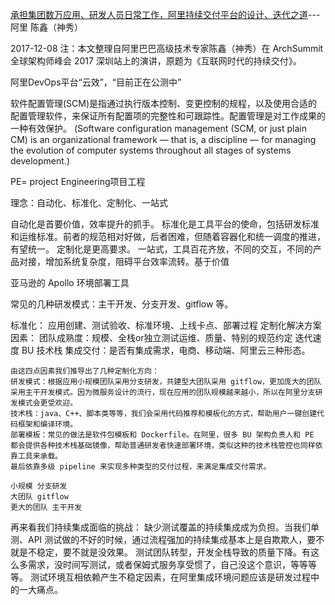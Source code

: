 

[承担集团数万应用、研发人员日常工作，阿里持续交付平台的设计、迭代之道](https://mp.weixin.qq.com/s?__biz=MjM5MDE0Mjc4MA==&mid=2650999697&idx=1&sn=3ab847d4acdc62531c59a8db5b9fac47&chksm=bdbef3c28ac97ad406228f258c312770655add0116cfb3bafe0f7181bf100bc93cc8deab6209&scene=0#rd)---阿里 陈鑫（神秀）

2017-12-08 注：本文整理自阿里巴巴高级技术专家陈鑫（神秀）在 ArchSummit 全球架构师峰会 2017 深圳站上的演讲，原题为《互联网时代的持续交付》。

阿里DevOps平台“云效”，“目前正在公测中”

软件配置管理(SCM)是指通过执行版本控制、变更控制的规程，以及使用合适的配置管理软件，来保证所有配置项的完整性和可跟踪性。配置管理是对工作成果的一种有效保护。 (Software configuration management (SCM, or just plain CM) is an organizational framework — that is, a discipline — for managing the evolution of computer systems throughout all stages of systems development.)

PE= project Engineering项目工程

理念：自动化、标准化、定制化、一站式

自动化是首要价值，效率提升的抓手。
标准化是工具平台的使命，包括研发标准和运维标准。前者的规范相对好做，后者困难，但随着容器化和统一调度的推进，有望统一。
定制化是更高要求。
一站式，工具百花齐放，不同的交互，不同的产品对接，增加系统复杂度，阻碍平台效率流转。基于价值

亚马逊的 Apollo 环境部署工具

常见的几种研发模式：主干开发、分支开发、gitflow 等。

标准化：
    应用创建、测试验收、标准环境、上线卡点、部署过程
定制化解决方案因素：
    团队成熟度：规模、全栈or独立测试运维、质量、特别的规范约定
    迭代速度
    BU 技术栈
    集成交付：是否有集成需求，电商、移动端、阿里云三种形态。

    由这四点因素我们推导出了几种定制化方向：
    研发模式：根据应用小规模团队采用分支研发，共建型大团队采用 gitflow，更加庞大的团队采用主干开发模式。因为微服务设计的流行，现在应用的团队规模越来越小，所以在阿里分支研发模式会更受欢迎。
    技术栈：java、C++、脚本类等等，我们会采用代码推荐和模板化的方式，帮助用户一键创建代码框架和编译环境。
    部署模板：常见的做法是软件包模板和 Dockerfile。在阿里，很多 BU 架构负责人和 PE 都会提供各种技术栈基础镜像，帮助普通研发者快速部署环境，类似这种的技术栈管控也同样依靠工具来承载。
    最后依靠多级 pipeline 来实现多种类型的交付过程，来满足集成交付需求。

    小规模 分支研发
    大团队 gitflow
    更大的团队 主干开发

再来看我们持续集成面临的挑战：
缺少测试覆盖的持续集成成为负担。当我们单测、API 测试做的不好的时候，通过流程强加的持续集成基本上是自欺欺人，要不就是不稳定，要不就是没效果。
测试团队转型，开发全栈导致的质量下降。有这么多需求，没时间写测试，或者保姆式服务享受惯了，自己没这个意识，等等等等。
测试环境互相依赖产生不稳定因素，在阿里集成环境问题应该是研发过程中的一大痛点。